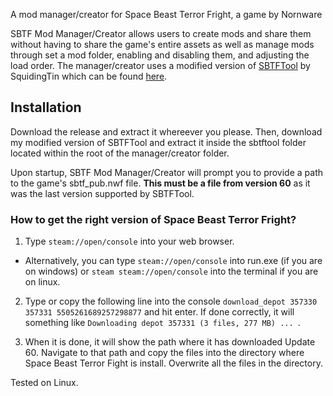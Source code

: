  A mod manager/creator for Space Beast Terror Fright, a game by Nornware

SBTF Mod Manager/Creator allows users to create mods and share them without having to share the game's entire assets as well as manage mods through set a mod folder, enabling and disabling them, and adjusting the load order. The manager/creator uses a modified version of [SBTFTool](https://github.com/SquidingTin/sbtf_tool_batch/tree/v2.0.0) by SquidingTin which can be found [here](https://github.com/MisterIchor/sbtf_tool_batch).

## Installation
Download the release and extract it whereever you please. Then, download my modified version of SBTFTool and extract it inside the sbtftool folder located within the root of the manager/creator folder. 

Upon startup, SBTF Mod Manager/Creator will prompt you to provide a path to the game's sbtf_pub.nwf file. **This must be a file from version 60** as it was the last version supported by SBTFTool.

### How to get the right version of Space Beast Terror Fright?

1. Type ```steam://open/console``` into your web browser.
  - Alternatively, you can type ```steam://open/console``` into run.exe (if you are on windows) or ```steam steam://open/console``` into the terminal if you are on linux.

2. Type or copy the following line into the console ```download_depot 357330 357331 5505261689257298877``` and hit enter. If done correctly, it will something like ```Downloading depot 357331 (3 files, 277 MB) ... ```.

3. When it is done, it will show the path where it has downloaded Update 60. Navigate to that path and copy the files into the directory where Space Beast Terror Fight is install. Overwrite all the files in the directory.

Tested on Linux.
